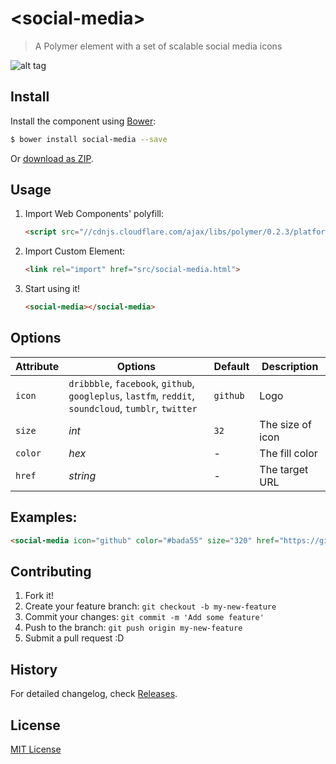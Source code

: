 # &lt;social-media&gt;

> A Polymer element with a set of scalable social media icons

![alt tag](http://www.hejty.com/github/social-media-320.png)

## Install

Install the component using [Bower](http://bower.io/):

```sh
$ bower install social-media --save
```

Or [download as ZIP](https://github.com/hejty/social-media/archive/master.zip).

## Usage

1. Import Web Components' polyfill:

    ```html
    <script src="//cdnjs.cloudflare.com/ajax/libs/polymer/0.2.3/platform.js"></script>
    ```

2. Import Custom Element:

    ```html
    <link rel="import" href="src/social-media.html">
    ```

3. Start using it!

    ```html
    <social-media></social-media>
    ```

## Options

Attribute       | Options                                                   | Default                       | Description
---             | ---                                                       | ---                           | ---
`icon`         	| `dribbble`, `facebook`, `github`, `googleplus`, `lastfm`, `reddit`, `soundcloud`, `tumblr`, `twitter`    | `github`                      | Logo
`size`          | *int*                                                     | `32`                         	| The size of icon
`color`         | *hex*                                                  	| -     						| The fill color
`href`          | *string*                                                  | -                           | The target URL

## Examples:

```html
<social-media icon="github" color="#bada55" size="320" href="https://github.com/hejty"></social-media>
```

## Contributing

1. Fork it!
2. Create your feature branch: `git checkout -b my-new-feature`
3. Commit your changes: `git commit -m 'Add some feature'`
4. Push to the branch: `git push origin my-new-feature`
5. Submit a pull request :D

## History

For detailed changelog, check [Releases](https://github.com/hejty/social-media/releases).

## License

[MIT License](http://opensource.org/licenses/MIT)
